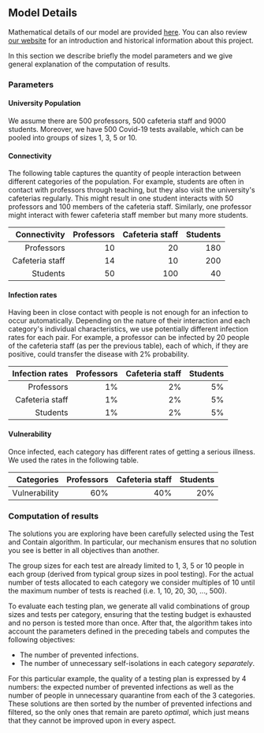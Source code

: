 ## Model Details
Mathematical details of our model are provided [here](assets/companion.pdf).  You
can also review [our website](https://www.testandcontain.com) for an introduction
and historical information about this project.

In this section we describe briefly the model parameters and we give
general explanation of the computation of results.

### Parameters
#### University Population
We assume there are 500 professors, 500 cafeteria staff and 9000
students. Moreover, we have 500 Covid-19 tests available, which can be
pooled into groups of sizes 1, 3, 5 or 10.

#### Connectivity
The following table captures the quantity of people interaction between
different categories of the population. For example, students are often
in contact with professors through teaching, but they also visit the
university's cafeterias regularly. This might result in one student
interacts with 50 professors and 100 members of the cafeteria staff. 
Similarly, one professor might interact with
fewer cafeteria staff member but many more students.


| Connectivity  | Professors    | Cafeteria staff | Students |
| ---------------:| -------------:|----------------:| --------:|
| Professors      |      10       |       20        |     180  |
| Cafeteria staff |      14       |       10        |     200  |
| Students        |      50       |       100       |      40  |



#### Infection rates
Having been in close contact with people is not enough for an
infection to occur automatically. Depending on the nature of their
interaction and each category's individual characteristics, we use
potentially different infection rates for each pair. For example, a
professor can be infected by 20 people of the cafeteria staff (as per
the previous table), each of which, if they are positive, could
transfer the disease with 2% probability.

| Infection rates  | Professors    | Cafeteria staff | Students |
| ---------------:| -------------:|----------------:| --------:|
| Professors      |      1%       |       2%        |     5%  |
| Cafeteria staff |      1%       |       2%        |     5%  |
| Students        |      1%       |       2%        |     5%  |



#### Vulnerability
Once infected, each category has different rates of getting a serious illness. We used the rates in the following table.

|  Categories     | Professors    | Cafeteria staff | Students |
| ---------------:| -------------:|----------------:| --------:|
|  Vulnerability  |      60%      |       40%       |      20% |


### Computation of results
The solutions you are exploring have been carefully selected using the
Test and Contain algorithm. In particular, our mechanism ensures that
no solution you see is better in all objectives than another.

The group sizes for each test are already limited to 1, 3, 5 or 10
people in each group (derived from typical group sizes in pool
testing). For the actual number of tests allocated to each category
we consider multiples of 10 until the maximum number of tests is
reached (i.e. 1, 10, 20, 30, ..., 500). 

To evaluate each testing plan, we generate all valid combinations of
group sizes and tests per category, ensuring that the testing budget
is exhausted and no person is tested more than once. After that, the
algorithm takes into account the parameters defined in the preceding tabels 
and computes the following objectives:

- The number of prevented infections.
- The number of unnecessary self-isolations in each category *separately*.

For this particular example, the quality of a testing plan is
expressed by 4 numbers: the expected number of prevented infections as
well as the number of people in unnecessary quarantine from each of
the 3 categories. These solutions are then sorted by the number of
prevented infections and filtered, so the only ones that remain are
pareto *optimal*, which just means that they cannot be improved upon
in every aspect.
